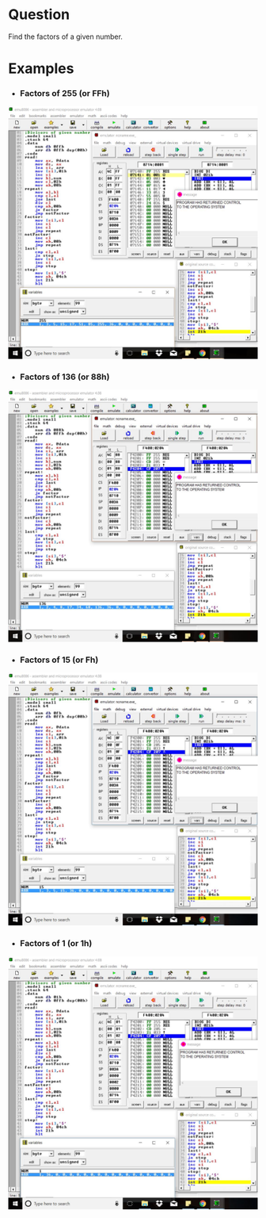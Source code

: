 # Question
Find the factors of a given number.

# Examples
* ### Factors of 255 (or FFh)
![ex1](ex1.JPG) <br/>

* ### Factors of 136 (or 88h)
![ex2](ex2.JPG) <br/>

* ### Factors of 15 (or Fh)
![ex3](ex3.JPG) <br/>

* ### Factors of 1 (or 1h)
![ex4](ex4.JPG) <br/>
